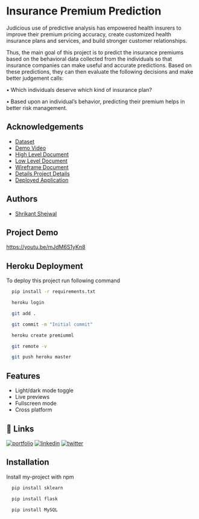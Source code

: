 
# Insurance Premium Prediction

Judicious use of predictive analysis has empowered health insurers to improve their premium
pricing accuracy, create customized health insurance plans and services, and build stronger
customer relationships.

Thus, the main goal of this project is to predict the insurance premiums based on the behavioral
data collected from the individuals so that insurance companies can make useful and accurate
predictions.
Based on these predictions, they can then evaluate the following decisions and make better
judgement calls:

• Which individuals deserve which kind of insurance plan?

• Based upon an individual’s behavior, predicting their premium helps in better risk
management.


## Acknowledgements

 - [Dataset](https://www.kaggle.com/noordeen/insurance-premium-prediction)
 - [Demo Video](https://youtu.be/mJdM6S1yKn8)
 - [High Level Document](https://github.com/shritech1404/web-app-for-insurance-premium-prediction/blob/main/High%20Level%20Design.pdf)
 - [Low Level Document](https://github.com/shritech1404/web-app-for-insurance-premium-prediction/blob/main/Low%20Lavel%20Design.docx)
 - [Wireframe Document](https://github.com/shritech1404/web-app-for-insurance-premium-prediction/blob/main/wireframe%20documantation-converted.pdf)
 - [Details Project Details](https://github.com/shritech1404/web-app-for-insurance-premium-prediction/blob/main/Low%20Lavel%20Design.docx)
 - [Deployed Application](https://premiumml.herokuapp.com/)

  
## Authors

- [Shrikant Shejwal](https://github.com/shritech1404)

  
## Project Demo

https://youtu.be/mJdM6S1yKn8
  
## Heroku Deployment

To deploy this project run following command

```bash
  pip install -r requirements.txt
```
```bash
  heroku login
```
```bash
  git add .
```
```bash
  git commit -m "Initial commit"
```
```bash
  heroku create premiumml
```
```bash
  git remote -v
```
```bash
  git push heroku master
```






  
## Features

- Light/dark mode toggle
- Live previews
- Fullscreen mode
- Cross platform

  
## 🔗 Links
[![portfolio](https://img.shields.io/badge/my_portfolio-000?style=for-the-badge&logo=ko-fi&logoColor=white)](https://github.com/shritech1404)
[![linkedin](https://img.shields.io/badge/linkedin-0A66C2?style=for-the-badge&logo=linkedin&logoColor=white)](https://www.linkedin.com/in/shrikant-shejwal-930a4519b/)
[![twitter](https://img.shields.io/badge/twitter-1DA1F2?style=for-the-badge&logo=twitter&logoColor=white)](https://twitter.com/Shri_Tech1404)

  
## Installation

Install my-project with npm

```bash
  pip install sklearn
```
```bash
  pip install flask
```
```bash
  pip install MySQL
```
    